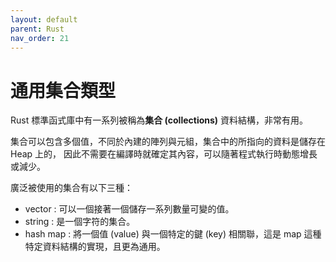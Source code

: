```yaml
---
layout: default
parent: Rust
nav_order: 21
---
```


# 通用集合類型

Rust 標準函式庫中有一系列被稱為**集合 (collections)** 資料結構，非常有用。

集合可以包含多個值，不同於內建的陣列與元組，集合中的所指向的資料是儲存在 Heap 上的，
因此不需要在編譯時就確定其內容，可以隨著程式執行時動態增長或減少。

廣泛被使用的集合有以下三種：

- vector : 可以一個接著一個儲存一系列數量可變的值。
- string : 是一個字符的集合。
- hash map : 將一個值 (value) 與一個特定的鍵 (key) 相關聯，這是 map 這種特定資料結構的實現，且更為通用。
